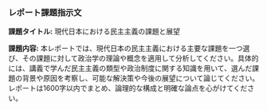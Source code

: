 ### レポート課題指示文

**課題タイトル:** 現代日本における民主主義の課題と展望

**課題内容:** 本レポートでは、現代日本の民主主義における主要な課題を一つ選び、その課題に対して政治学の理論や概念を適用して分析してください。具体的には、講義で学んだ民主主義の類型や政治制度に関する知識を用いて、選んだ課題の背景や原因を考察し、可能な解決策や今後の展望について論じてください。レポートは1600字以内でまとめ、論理的な構成と明確な論点を心がけてください。